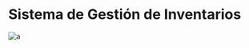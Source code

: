 # Sistema de Gestión de Inventarios

![a](https://i.ibb.co/Lh0XYD7P/Captura-de-pantalla-2025-06-09-202725.png)
